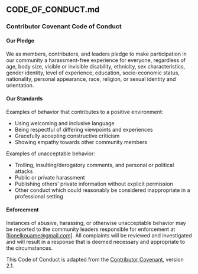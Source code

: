 ## CODE_OF_CONDUCT.md

### Contributor Covenant Code of Conduct

#### Our Pledge

We as members, contributors, and leaders pledge to make participation in our community a harassment-free experience for everyone, 
regardless of age, body size, visible or invisible disability, ethnicity, 
sex characteristics, gender identity, level of experience, education, socio-economic status, 
nationality, personal appearance, race, religion, or sexual identity and orientation.

#### Our Standards

Examples of behavior that contributes to a positive environment:
- Using welcoming and inclusive language
- Being respectful of differing viewpoints and experiences
- Gracefully accepting constructive criticism
- Showing empathy towards other community members

Examples of unacceptable behavior:
- Trolling, insulting/derogatory comments, and personal or political attacks
- Public or private harassment
- Publishing others' private information without explicit permission
- Other conduct which could reasonably be considered inappropriate in a professional setting

#### Enforcement

Instances of abusive, harassing, or otherwise unacceptable behavior may be reported to the community leaders responsible for enforcement at [lionelkouame@gmail.com]. All complaints will be reviewed and investigated and will result in a response that is deemed necessary and appropriate to the circumstances.

This Code of Conduct is adapted from the [Contributor Covenant](https://www.contributor-covenant.org), version 2.1.
